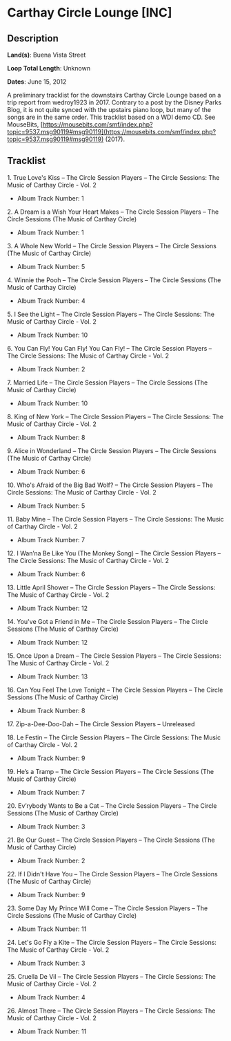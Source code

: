# Carthay Circle Lounge [INC]

## Description

**Land(s)**: Buena Vista Street

**Loop Total Length**: Unknown

**Dates**: June 15, 2012

A preliminary tracklist for the downstairs Carthay Circle Lounge based on a trip report from wedroy1923 in 2017. Contrary to a post by the Disney Parks Blog, it is not quite synced with the upstairs piano loop, but many of the songs are in the same order. This tracklist based on a WDI demo CD. See MouseBits, [https://mousebits.com/smf/index.php?topic=9537.msg90119#msg90119](https://mousebits.com/smf/index.php?topic=9537.msg90119#msg90119) (2017).

## Tracklist

1\. True Love's Kiss – The Circle Session Players – The Circle Sessions: The Music of Carthay Circle - Vol. 2

- Album Track Number: 1

2\. A Dream is a Wish Your Heart Makes – The Circle Session Players – The Circle Sessions (The Music of Carthay Circle)

- Album Track Number: 1

3\. A Whole New World – The Circle Session Players – The Circle Sessions (The Music of Carthay Circle)

- Album Track Number: 5

4\. Winnie the Pooh – The Circle Session Players – The Circle Sessions (The Music of Carthay Circle)

- Album Track Number: 4

5\. I See the Light – The Circle Session Players – The Circle Sessions: The Music of Carthay Circle - Vol. 2

- Album Track Number: 10

6\. You Can Fly! You Can Fly! You Can Fly! – The Circle Session Players – The Circle Sessions: The Music of Carthay Circle - Vol. 2

- Album Track Number: 2

7\. Married Life – The Circle Session Players – The Circle Sessions (The Music of Carthay Circle)

- Album Track Number: 10

8\. King of New York – The Circle Session Players – The Circle Sessions: The Music of Carthay Circle - Vol. 2

- Album Track Number: 8

9\. Alice in Wonderland – The Circle Session Players – The Circle Sessions (The Music of Carthay Circle)

- Album Track Number: 6

10\. Who's Afraid of the Big Bad Wolf? – The Circle Session Players – The Circle Sessions: The Music of Carthay Circle - Vol. 2

- Album Track Number: 5

11\. Baby Mine – The Circle Session Players – The Circle Sessions: The Music of Carthay Circle - Vol. 2

- Album Track Number: 7

12\. I Wan’na Be Like You (The Monkey Song) – The Circle Session Players – The Circle Sessions: The Music of Carthay Circle - Vol. 2

- Album Track Number: 6

13\. Little April Shower – The Circle Session Players – The Circle Sessions: The Music of Carthay Circle - Vol. 2

- Album Track Number: 12

14\. You've Got a Friend in Me – The Circle Session Players – The Circle Sessions (The Music of Carthay Circle)

- Album Track Number: 12

15\. Once Upon a Dream – The Circle Session Players – The Circle Sessions: The Music of Carthay Circle - Vol. 2

- Album Track Number: 13

16\. Can You Feel The Love Tonight – The Circle Session Players – The Circle Sessions (The Music of Carthay Circle)

- Album Track Number: 8

17\. Zip-a-Dee-Doo-Dah – The Circle Session Players – Unreleased



18\. Le Festin – The Circle Session Players – The Circle Sessions: The Music of Carthay Circle - Vol. 2

- Album Track Number: 9

19\. He’s a Tramp – The Circle Session Players – The Circle Sessions (The Music of Carthay Circle)

- Album Track Number: 7

20\. Ev’rybody Wants to Be a Cat – The Circle Session Players – The Circle Sessions (The Music of Carthay Circle)

- Album Track Number: 3

21\. Be Our Guest – The Circle Session Players – The Circle Sessions (The Music of Carthay Circle)

- Album Track Number: 2

22\. If I Didn't Have You – The Circle Session Players – The Circle Sessions (The Music of Carthay Circle)

- Album Track Number: 9

23\. Some Day My Prince Will Come – The Circle Session Players – The Circle Sessions (The Music of Carthay Circle)

- Album Track Number: 11

24\. Let's Go Fly a Kite – The Circle Session Players – The Circle Sessions: The Music of Carthay Circle - Vol. 2

- Album Track Number: 3

25\. Cruella De Vil – The Circle Session Players – The Circle Sessions: The Music of Carthay Circle - Vol. 2

- Album Track Number: 4

26\. Almost There – The Circle Session Players – The Circle Sessions: The Music of Carthay Circle - Vol. 2

- Album Track Number: 11
